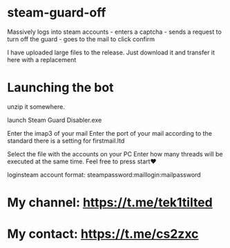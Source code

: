 # steam-guard-off
Massively logs into steam accounts - enters a captcha - sends a request to turn off the guard - goes to the mail to click confirm

I have uploaded large files to the release. Just download it and transfer it here with a replacement

# Launching the bot

unzip it somewhere.

launch Steam Guard Disabler.exe

Enter the imap3 of your mail
Enter the port of your mail
according to the standard there is a setting for firstmail.ltd

Select the file with the accounts on your PC
Enter how many threads will be executed at the same time.
Feel free to press start❤


loginsteam account format:
steampassword:maillogin:mailpassword

# My channel: https://t.me/tek1tilted
# My contact: https://t.me/cs2zxc
